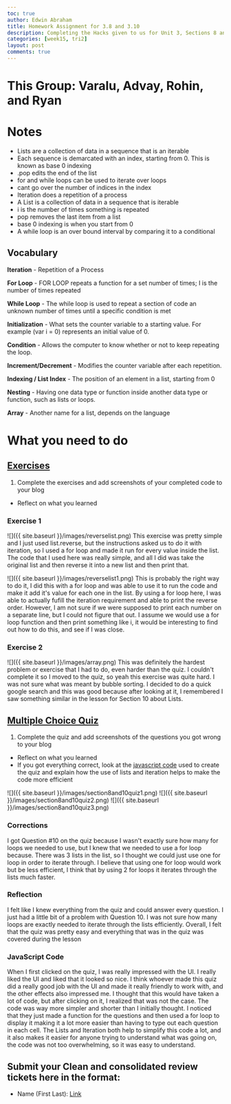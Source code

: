 ```yaml
---
toc: true 
author: Edwin Abraham
title: Homework Assignment for 3.8 and 3.10
description: Completing the Hacks given to us for Unit 3, Sections 8 and 10
categories: [week15, tri2]
layout: post
comments: true
---
```

# This Group: Varalu, Advay, Rohin, and Ryan

# Notes
- Lists are a collection of data in a sequence that is an iterable
- Each sequence is demarcated with an index, starting from 0. This is known as base 0 indexing
- .pop edits the end of the list
- for and while loops can be used to iterate over loops
- cant go over the number of indices in the index
- Iteration does a repetition of a process
- A List is a collection of data in a sequence that is iterable
- i is the number of times something is repeated
- pop removes the last item from a list
- base 0 indexing is when you start from 0
- A while loop is an over bound interval by comparing it to a conditional

## Vocabulary

**Iteration** - Repetition of a Process

**For Loop** - FOR LOOP repeats a function for a set number of times; I is the number of times repeated

**While Loop** - The while loop is used to repeat a section of code an unknown number of times until a specific condition is met

**Initialization** - What sets the counter variable to a starting value. For example (var i = 0) represents an initial value of 0.

**Condition** - Allows the computer to know whether or not to keep repeating the loop.

**Increment/Decrement** - Modifies the counter variable after each repetition.

**Indexing / List Index** - The position of an element in a list, starting from 0

**Nesting** - Having one data type or function inside another data type or function, such as lists or loops.

**Array** - Another name for a list, depends on the language

# What you need to do
## [Exercises](https://pgk-lang.github.io/pgk/exercises)
 1. Complete the exercises and add screenshots of your completed code to your blog
   - Reflect on what you learned

### Exercise 1
![]({{ site.baseurl }}/images/reverselist.png)
This exercise was pretty simple and I just used list.reverse, but the instructions asked us to do it with iteration, so I used a for loop and made it run for every value inside the list. The code that I used here was really simple, and all I did was take the original list and then reverse it into a new list and then print that.

![]({{ site.baseurl }}/images/reverselist1.png)
This is probably the right way to do it, I did this with a for loop and was able to use it to run the code and make it add it's value for each one in the list. By using a for loop here, I was able to actually fufill the iteration requirement and able to print the reverse order. However, I am not sure if we were supposed to print each number on a separate line, but I could not figure that out. I assume we would use a for loop function and then print something like i, it would be interesting to find out how to do this, and see if I was close.

### Exercise 2
![]({{ site.baseurl }}/images/array.png)
This was definitely the hardest problem or exercise that I had to do, even harder than the quiz. I couldn't complete it so I moved to the quiz, so yeah this exercise was quite hard. I was not sure what was meant by bubble sorting. I decided to do a quick google search and this was good because after looking at it, I remembered I saw something similar in the lesson for Section 10 about Lists.


 
## [Multiple Choice Quiz](https://pgk-lang.github.io/pgk/quiz)
 1. Complete the quiz and add screenshots of the questions you got wrong to your blog
   - Reflect on what you learned
   - If you got everything correct, look at the [javascript code](https://raw.githubusercontent.com/PGK-Lang/pgk/master/_pages/01_quiz.md) used to create the quiz and explain how the use of lists and iteration helps to make the code more efficient 
  
![]({{ site.baseurl }}/images/section8and10quiz1.png)
![]({{ site.baseurl }}/images/section8and10quiz2.png)
![]({{ site.baseurl }}/images/section8and10quiz3.png)

### Corrections
I got Question #10 on the quiz because I wasn't exactly sure how many for loops we needed to use, but I knew that we needed to use a for loop because. There was 3 lists in the list, so I thought we could just use one for loop in order to iterate through. I believe that using one for loop would work but be less efficient, I think that by using 2 for loops it iterates through the lists much faster.

### Reflection
I felt like I knew everything from the quiz and could answer every question. I just had a little bit of a problem with Question 10. I was not sure how many loops are exactly needed to iterate through the lists efficiently. Overall, I felt that the quiz was pretty easy and everything that was in the quiz was covered during the lesson

### JavaScript Code
When I first clicked on the quiz, I was really impressed with the UI. I really liked the UI and liked that it looked so nice. I think whoever made this quiz did a really good job with the UI and made it really friendly to work with, and the other effects also impressed me. I thought that this would have taken a lot of code, but after clicking on it, I realized that was not the case. The code was way more simpler and shorter than I initially thought. I noticed that they just made a function for the questions and then used a for loop to display it making it a lot more easier than having to type out each question in each cell. The Lists and Iteration both help to simplify this code a lot, and it also makes it easier for anyone trying to understand what was going on, the code was not too overwhelming, so it was easy to understand.

## Submit your **Clean** and consolidated review tickets here in the format:
- Name (First Last): [Link](https://github.com/PGK-Lang/pgk/issues/6#issuecomment-1340061494)
